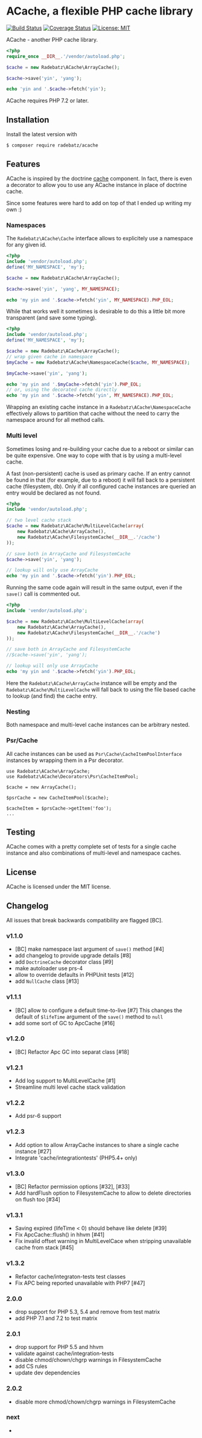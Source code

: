 ACache, a flexible PHP cache library
====================================

[![Build Status](https://github.com/DerManoMann/acache/workflows/build/badge.svg)](https://github.com/DerManoMann/acache/actions?query=workflow:build)
[![Coverage Status](https://coveralls.io/repos/DerManoMann/acache/badge.png)](https://coveralls.io/r/DerManoMann/acache)
[![License: MIT](https://img.shields.io/badge/License-MIT-yellow.svg)](https://opensource.org/licenses/MIT)

ACache - another PHP cache library.

```php
<?php
require_once __DIR__.'/vendor/autoload.php';

$cache = new Radebatz\ACache\ArrayCache();

$cache->save('yin', 'yang');

echo 'yin and '.$cache->fetch('yin');
```

ACache requires PHP 7.2 or later.


## Installation

Install the latest version with
```
$ composer require radebatz/acache
```


## Features

ACache is inspired by the doctrine [cache](https://github.com/doctrine/cache) component.
In fact, there is even a decorator to allow you to use any ACache instance in place of doctrine cache.

Since some features were hard to add on top of that I ended up writing my own :)


### Namespaces

The `Radebatz\ACache\Cache` interface allows to explicitely use a namespace for any given id.

```php
<?php
include 'vendor/autoload.php';
define('MY_NAMESPACE', 'my');

$cache = new Radebatz\ACache\ArrayCache();

$cache->save('yin', 'yang', MY_NAMESPACE);

echo 'my yin and '.$cache->fetch('yin', MY_NAMESPACE).PHP_EOL;
```

While that works well it sometimes is desirable to do this a little bit more transparent (and save some typing).

```php
<?php
include 'vendor/autoload.php';
define('MY_NAMESPACE', 'my');

$cache = new Radebatz\ACache\ArrayCache();
// wrap given cache in namespace
$myCache = new Radebatz\ACache\NamespaceCache($cache, MY_NAMESPACE);

$myCache->save('yin', 'yang');

echo 'my yin and '.$myCache->fetch('yin').PHP_EOL;
// or, using the decorated cache directly
echo 'my yin and '.$cache->fetch('yin', MY_NAMESPACE).PHP_EOL;
```

Wrapping an existing cache instance in a `Radebatz\ACache\NamespaceCache` effectively allows to partition that cache without the need to 
carry the namespace around for all method calls.


### Multi level

Sometimes losing and re-building your cache due to a reboot or similar can be quite expensive. One way to cope with that is by using a multi-level cache.

A fast (non-persistent) cache is used as primary cache. If an entry cannot be found in that (for example, due to a reboot) it will fall back to a persistent cache (filesystem, db).
Only if all configured cache instances are queried an entry would be declared as not found.

```php
<?php
include 'vendor/autoload.php';

// two level cache stack
$cache = new Radebatz\ACache\MultiLevelCache(array(
    new Radebatz\ACache\ArrayCache(),
    new Radebatz\ACache\FilesystemCache(__DIR__.'/cache')
));

// save both in ArrayCache and FilesystemCache
$cache->save('yin', 'yang');

// lookup will only use ArrayCache
echo 'my yin and '.$cache->fetch('yin').PHP_EOL;
```

Running the same code again will result in the same output, even if the `save()` call is commented out.

```php
<?php
include 'vendor/autoload.php';

$cache = new Radebatz\ACache\MultiLevelCache(array(
    new Radebatz\ACache\ArrayCache(),
    new Radebatz\ACache\FilesystemCache(__DIR__.'/cache')
));

// save both in ArrayCache and FilesystemCache
//$cache->save('yin', 'yang');

// lookup will only use ArrayCache
echo 'my yin and '.$cache->fetch('yin').PHP_EOL;
```

Here the `Radebatz\ACache\ArrayCache` instance will be empty and the `Radebatz\ACache\MultiLevelCache` will fall back to using the file based cache to lookup (and find)
the cache entry.


### Nesting

Both namespace and multi-level cache instances can be arbitrary nested.


### Psr/Cache

All cache instances can be used as `Psr\Cache\CacheItemPoolInterface` instances by wrapping them in a Psr decorator.

````
use Radebatz\ACache\ArrayCache;
use Radebatz\ACache\Decorators\Psr\CacheItemPool;

$cache = new ArrayCache();

$psrCache = new CacheItemPool($cache);

$cacheItem = $prsCache->getItem('foo');
...

````


## Testing

ACache comes with a pretty complete set of tests for a single cache instance and also
combinations of multi-level and namespace caches.


## License

ACache is licensed under the MIT license.


## Changelog
All issues that break backwards compatibility are flagged [BC].

### v1.1.0
* [BC] make namespace last argument of `save()` method [#4]
* add changelog to provide upgrade details [#8]
* add `DoctrineCache` decorator class [#9]
* make autoloader use prs-4
* allow to override defaults in PHPUnit tests [#12]
* add `NullCache` class [#13]

### v1.1.1
* [BC] allow to configure a default time-to-live [#7]
  This changes the default of `$lifeTime` argument of the `save()` method to `null`
* add some sort of GC to ApcCache [#16]

### v1.2.0
* [BC] Refactor Apc GC into separat class [#18]

### v1.2.1
* Add log support to MultiLevelCache [#1]
* Streamline multi level cache stack validation

### v1.2.2
* Add psr-6 support

### v1.2.3
* Add option to allow ArrayCache instances to share a single cache instance [#27]
* Integrate 'cache/integrationtests' (PHP5.4+ only)

### v1.3.0
* [BC] Refactor permission options [#32], [#33]
* Add hardFlush option to FilesystemCache to allow to delete directories on flush too [#34]

### v1.3.1
* Saving expired (lifeTime < 0) should behave like delete [#39]
* Fix ApcCache::flush() in hhvm [#41]
* Fix invalid offset warning in MultiLevelCace when stripping unavailable cache from stack [#45]

### v1.3.2
* Refactor cache/integraton-tests test classes
* Fix APC being reported unavailable with PHP7 [#47]

### 2.0.0
* drop support for PHP 5.3, 5.4 and remove from test matrix
* add PHP 7.1 and 7.2 to test matrix

### 2.0.1
* drop support for PHP 5.5 and hhvm
* validate against cache/integration-tests
* disable chmod/chown/chgrp warnings in FilesystemCache
* add CS rules 
* update dev dependencies

### 2.0.2
* disable more chmod/chown/chgrp warnings in FilesystemCache

### next
* 
